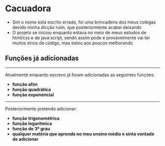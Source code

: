 # Cacuadora

+ Sim o nome está escrito errado, foi uma brincadeira dos meus colegas devido minha dicção ruim, que posteriormente acabei deixando 
+ O projeto se iniciou enquanto estava no meio de meus estudos de html/css e de java script, sendo assim pode e provavelmente vai ter muitos erros de código, mas estou aos poucos melhorando

## Funções já adicionadas
---

Atualmente enquanto escrevo já foram adicionadas as seguintes funções:

  + **função afim**
  + **função quadrática**
  + **função exponencial**

---

Posteriormente pretendo adicionar:

  + **função trigonométrica**
  + **função logarítmica**
  + **função de 3º grau**
  + **qualquer matéria que aprenda no meu ensino médio e sinta vontade de adicionar**
